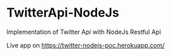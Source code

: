 # TwitterApi-NodeJs
Implementation of Twitter Api with NodeJs Restful Api

Live app on https://twitter-nodejs-poc.herokuapp.com/
